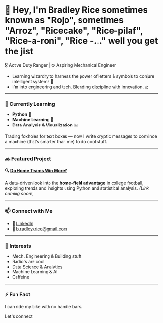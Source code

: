 # 👋 Hey, I'm Bradley Rice sometimes known as "Rojo", sometimes "Arroz", "Ricecake", "Rice-pilaf", "Rice-a-roni", "Rice -..." well you get the jist

🎖️ Active Duty Ranger | ⚙️ Aspiring Mechanical Engineer  
- Learning wizardry to harness the power of letters & symbols to conjure intelligent systems 🔮
- I'm into engineering and tech. Blending discipline with innovation. ⚖️

---

### 🧩 Currently Learning

- **Python** 🐍
- **Machine Learning** 🤖
- **Data Analysis & Visualization** 📊

Trading foxholes for text boxes — now I write cryptic messages to convince a machine (that’s smarter than me) to do cool stuff.

---

### 🔜 Featured Project

#### 🔍 [Do Home Teams Win More?](#)
A data-driven look into the **home-field advantage** in college football, exploring trends and insights using Python and statistical analysis. *(Link coming soon!)*

---

### 📫 Connect with Me

- 🔗 [LinkedIn](https://linkedin.com/in/bk-rice)
- 📧 b.radleykrice@gmail.com

---

### 🧠 Interests

- Mech. Engineering & Building stuff
- Radio's are cool
- Data Science & Analytics  
- Machine Learning & AI  
- Caffeine

---

### ⚡ Fun Fact

 I can ride my bike with no handle bars.

Let's connect!

